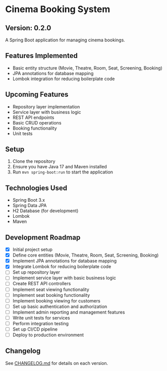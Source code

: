 # Cinema Booking System

## Version: 0.2.0

A Spring Boot application for managing cinema bookings.

## Features Implemented
- Basic entity structure (Movie, Theatre, Room, Seat, Screening, Booking)
- JPA annotations for database mapping
- Lombok integration for reducing boilerplate code

## Upcoming Features
- Repository layer implementation
- Service layer with business logic
- REST API endpoints
- Basic CRUD operations
- Booking functionality
- Unit tests

## Setup
1. Clone the repository
2. Ensure you have Java 17 and Maven installed
3. Run `mvn spring-boot:run` to start the application

## Technologies Used
- Spring Boot 3.x
- Spring Data JPA
- H2 Database (for development)
- Lombok
- Maven


## Development Roadmap
- [x] Initial project setup
- [x] Define core entities (Movie, Theatre, Room, Seat, Screening, Booking)
- [x] Implement JPA annotations for database mapping
- [x] Integrate Lombok for reducing boilerplate code
- [ ] Set up repository layer
- [ ] Implement service layer with basic business logic
- [ ] Create REST API controllers
- [ ] Implement seat viewing functionality
- [ ] Implement seat booking functionality
- [ ] Implement booking viewing for customers
- [ ] Set up basic authentication and authorization
- [ ] Implement admin reporting and management features
- [ ] Write unit tests for services
- [ ] Perform integration testing
- [ ] Set up CI/CD pipeline
- [ ] Deploy to production environment

## Changelog
See [CHANGELOG.md](CHANGELOG.md) for details on each version.
